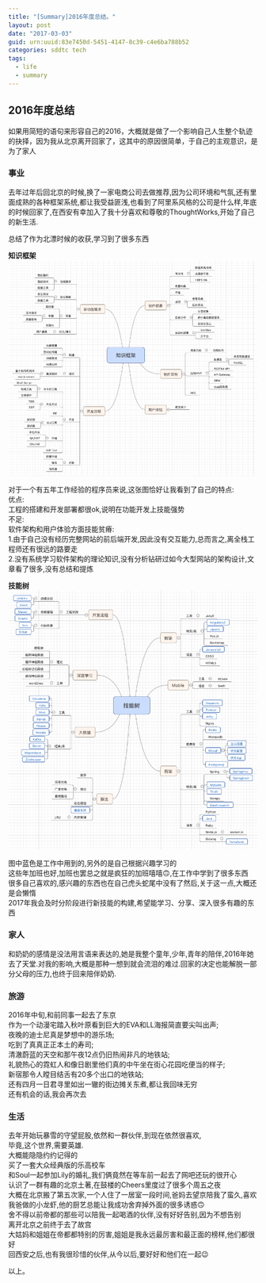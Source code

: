 ```yaml
---
title: "[Summary]2016年度总结。"
layout: post
date: "2017-03-03"
guid: urn:uuid:83e7450d-5451-4147-8c39-c4e6ba788b52
categories: sddtc tech
tags:
  - life
  - summary
---
```


## 2016年度总结  
如果用简短的语句来形容自己的2016，大概就是做了一个影响自己人生整个轨迹的抉择，因为我从北京离开回家了，这其中的原因很简单，于自己的主观意识，是为了家人  


### 事业
去年过年后回北京的时候,换了一家电商公司去做推荐,因为公司环境和气氛,还有里面成熟的各种框架系统,都让我受益匪浅,也看到了阿里系风格的公司是什么样,年底的时候回家了,在西安有幸加入了我十分喜欢和尊敬的ThoughtWorks,开始了自己的新生活.  

总结了作为北漂时候的收获,学习到了很多东西  

**知识框架**  
![知识框架](/media/img/201703031.png)

对于一个有五年工作经验的程序员来说,这张图恰好让我看到了自己的特点:    
优点:   
工程的搭建和开发部署都很ok,说明在功能开发上技能强势  
不足:   
软件架构和用户体验方面技能贫瘠:  
1.由于自己没有经历完整网站的前后端开发,因此没有交互能力,总而言之,离全栈工程师还有很远的路要走  
2.没有系统学习软件架构的理论知识,没有分析钻研过如今大型网站的架构设计,文章看了很多,没有总结和提炼    


**技能树** 
![技能树](/media/img/201703032.png)  

图中蓝色是工作中用到的,另外的是自己根据兴趣学习的  
这些年加班也好,加班也罢总之就是疯狂的加班嘻嘻🙃,在工作中学到了很多东西  
很多自己喜欢的,感兴趣的东西也在自己虎头蛇尾中没有了然后,关于这一点,大概还是会懒惰  
2017年我会及时分阶段进行新技能的构建,希望能学习、分享、深入很多有趣的东西  

### 家人
和奶奶的感情是没法用言语来表达的,她是我整个童年,少年,青年的陪伴,2016年她去了天堂.对我的影响,大概是那种一想到就会流泪的难过.回家的决定也能解脱一部分父母的压力,也终于回来陪伴奶奶.  

### 旅游
2016年中旬,和前同事一起去了东京  
作为一个动漫宅踏入秋叶原看到巨大的EVA和LL海报简直要尖叫出声;  
夜晚的迪士尼真是梦想中的游乐场;  
吃到了真真正正本土的寿司;  
清澈蔚蓝的天空和那午夜12点仍旧热闹非凡的地铁站;  
礼貌热心的霓虹人和像日剧里他们真的中午坐在街心花园吃便当的样子;  
新宿那令人瞠目结舌有20多个出口的地铁站;  
还有四月一日君寻里如出一辙的街边摊关东煮,都让我回味无穷  
还有机会的话,我会再次去

### 生活  
去年开始玩暴雪的守望屁股,依然和一群伙伴,到现在依然很喜欢,    
毕竟,这个世界,需要英雄.  
大概能隐隐约约记得的  
买了一套大众经典版的乐高校车  
和Soul一起参加Lily的婚礼,我们俩竟然在等车前一起去了网吧还玩的很开心  
认识了一群有趣的北京土著,在鼓楼的Cheers里度过了很多个周五之夜  
大概在北京搬了第五次家,一个人住了一居室一段时间,爸妈去望京陪我了蛮久,喜欢我爸做的小龙虾,他的厨艺总能让我成功舍弃掉外面的很多诱惑🙃  
舍不得以前帝都的那些可以陪我一起喝酒的伙伴,没有好好告别,因为不想告别    
离开北京之前终于去了故宫  
大姑妈和姐姐在帝都都特别的厉害,姐姐是我永远最厉害和最正面的榜样,他们都很好  
回西安之后,也有我很珍惜的伙伴,从今以后,要好好和他们在一起😉  

以上。   
 
  


